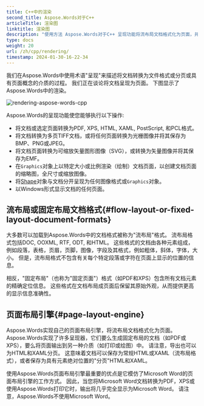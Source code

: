 ```yaml
---
title: C++中的渲染
second_title: Aspose.Words对于C++
articleTitle: 渲染图
linktitle: 渲染图
description: "使用方法 Aspose.Words对于C++ 呈现功能将流布局文档格式化为页面，并将此类文档或所选页面转换为其他文档(PDF, HTML, XPS, 等。）或图像(TIFF, PNG, SVG, 等。）查看、进一步转换或打印的格式。"
type: docs
weight: 20
url: /zh/cpp/rendering/
timestamp: 2024-01-30-16-22-34
---
```


我们在Aspose.Words中使用术语"呈现"来描述将文档转换为文件格式或分页或具有页面概念的介质的过程。 我们正在谈论将文档呈现为页面。 下图显示了Aspose.Words中的渲染。

![rendering-aspose-words-cpp](rendering-1.png)

Aspose.Words的呈现功能使您能够执行以下操作:

- 将文档或选定页面转换为PDF, XPS, HTML, XAML, PostScript, 和PCL格式。
- 将文档转换为多页TIFF文档，或将任何页面转换为光栅图像并将其保存为BMP、PNG或JPEG。
- 将文档页面转换为可缩放矢量图形图像（SVG），或转换为矢量图像并将其保存为EMF。
- 在`Graphics`对象上以特定大小或比例渲染（绘制）文档页面，以创建文档页面的缩略图，全尺寸或缩放图像。
- 将[Shape](https://reference.aspose.com/words/cpp/aspose.words.drawing/shape/)对象与文档分开呈现为任何图像格式或`Graphics`对象。
- 以Windows形式显示文档的任何页面。

## 流布局或固定布局文档格式{#flow-layout-or-fixed-layout-document-formats}

大多数可以加载到Aspose.Words中的文档格式被称为"流布局"格式。 流布局格式包括DOC, OOXML, RTF, ODT, 和HTML。 这些格式的文档由各种元素组成，例如段落，表格，页眉，页脚，图像，字段及其格式，例如粗体，斜体，字体，大小。 但是，流布局格式不包含有关每个特定段落或字符在页面上显示的位置的信息。

相反，"固定布局"（也称为"固定页面"）格式（如PDF和XPS）包含所有文档元素的精确定位信息。 这些格式在文档布局成页面后保留其原始外观，从而提供更高的显示信息准确性。

## 页面布局引擎{#page-layout-engine}

Aspose.Words实现自己的页面布局引擎，将流布局文档格式化为页面。 Aspose.Words实现了许多呈现器，它们要么生成固定布局的文档（如PDF或XPS），要么将页面输出到另一种介质（如打印或绘图）中。 请注意，导出也可以为HTML和XAML分页。 这意味着文档可以保存为常规HTML或XAML（流布局格式），或者保存为具有元素绝对位置的"分页"HTML和XAML。

使用Aspose.Words页面布局引擎最重要的优点是它模仿了Microsoft Word的页面布局引擎的工作方式。 因此，当您将Microsoft Word文档转换为PDF，XPS或使用Aspose.Words打印它时，输出将几乎完全显示为Microsoft Word。 请注意，Aspose.Words不使用Microsoft Word。
